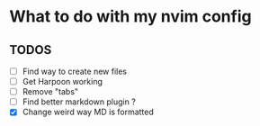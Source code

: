 # What to do with my nvim config

## TODOS

- [ ] Find way to create new files
- [ ] Get Harpoon working
- [ ] Remove "tabs"
- [ ] Find better markdown plugin ?
- [x] Change weird way MD is formatted
